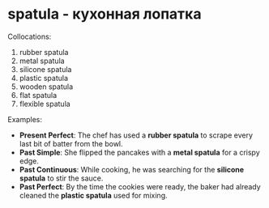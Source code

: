 # spatula - кухонная лопатка

Collocations:

1. rubber spatula
2. metal spatula
3. silicone spatula
4. plastic spatula
5. wooden spatula
6. flat spatula
7. flexible spatula

Examples:

- **Present Perfect**: The chef has used a **rubber spatula** to scrape every last bit of batter from the bowl.
- **Past Simple**: She flipped the pancakes with a **metal spatula** for a crispy edge.
- **Past Continuous**: While cooking, he was searching for the **silicone spatula** to stir the sauce.
- **Past Perfect**: By the time the cookies were ready, the baker had already cleaned the **plastic spatula** used for mixing.
